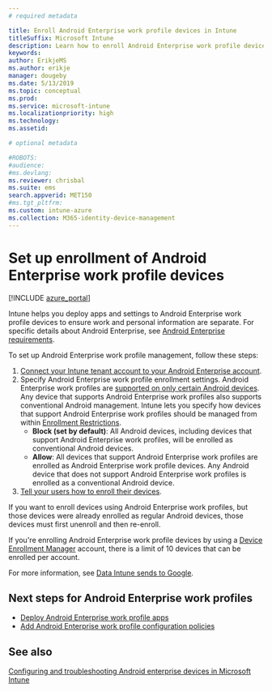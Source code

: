 ```yaml
---
# required metadata

title: Enroll Android Enterprise work profile devices in Intune
titleSuffix: Microsoft Intune
description: Learn how to enroll Android Enterprise work profile devices in Intune.
keywords:
author: ErikjeMS 
ms.author: erikje
manager: dougeby
ms.date: 5/13/2019
ms.topic: conceptual
ms.prod:
ms.service: microsoft-intune
ms.localizationpriority: high
ms.technology:
ms.assetid: 

# optional metadata

#ROBOTS:
#audience:
#ms.devlang:
ms.reviewer: chrisbal
ms.suite: ems
search.appverid: MET150
#ms.tgt_pltfrm:
ms.custom: intune-azure
ms.collection: M365-identity-device-management
---
```


# Set up enrollment of Android Enterprise work profile devices

[!INCLUDE [azure_portal](./includes/azure_portal.md)]

Intune helps you deploy apps and settings to Android Enterprise work profile devices to ensure work and personal information are separate. For specific details about Android Enterprise, see [Android Enterprise requirements](https://support.google.com/work/android/answer/6174145?hl=en&ref_topic=6151012).

To set up Android Enterprise work profile management, follow these steps:

1. [Connect your Intune tenant account to your Android Enterprise account](connect-intune-android-enterprise.md).
2. Specify Android Enterprise work profile enrollment settings. Android Enterprise work profiles are [supported on only certain Android devices](https://support.google.com/work/android/answer/6174145?hl=en&ref_topic=6151012%20style=%22target=new_window%22). Any device that supports Android Enterprise work profiles also supports conventional Android management. Intune lets you specify how devices that support Android Enterprise work profiles should be managed from within [Enrollment Restrictions](enrollment-restrictions-set.md).
    - **Block (set by default)**:  All Android devices, including devices that support Android Enterprise work profiles, will be enrolled as conventional Android devices.
    - **Allow**: All devices that support Android Enterprise work profiles are enrolled as Android Enterprise work profile devices. Any Android device that does not support Android Enterprise work profiles is enrolled as a conventional Android device.
3. [Tell your users how to enroll their devices](/intune-user-help/create-a-work-profile-and-enroll-your-device-in-intune-android).  


If you want to enroll devices using Android Enterprise work profiles, but those devices were already enrolled as regular Android devices, those devices must first unenroll and then re-enroll.

If you're enrolling Android Enterprise work profile devices by using a [Device Enrollment Manager](device-enrollment-manager-enroll.md) account, there is a limit of 10 devices that can be enrolled per account.

For more information, see [Data Intune sends to Google](data-intune-sends-to-google.md).

## Next steps for Android Enterprise work profiles
- [Deploy Android Enterprise work profile apps](apps-add-android-for-work.md)
- [Add Android Enterprise work profile configuration policies](device-profiles.md)

## See also

[Configuring and troubleshooting Android enterprise devices in Microsoft Intune](https://support.microsoft.com/help/4476974)
